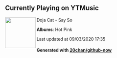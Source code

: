 ## Currently Playing on YTMusic

[<img align="left" width="100" src="https://lh3.googleusercontent.com/pqC4X3461ECWld1__O9j5nXXCtY7TDb9G-gBTxkpT7sXlx7bPFn0iOtWyYUb1fmJRM_LY8rJFT1RrQiS1A">](https://music.youtube.com/channel/UCwgX_dLqGYna_7Fm8ecf4Ng)

Doja Cat - Say So

**Albums**: Hot Pink

Last updated at 09/03/2020 17:35

#### Generated with [20chan/github-now](https://github.com/20chan/github-now)


<!--
**20chan/20chan** is a ✨ _special_ ✨ repository because its `README.md` (this file) appears on your GitHub profile.

Here are some ideas to get you started:

- 🔭 I’m currently working on ...
- 🌱 I’m currently learning ...
- 👯 I’m looking to collaborate on ...
- 🤔 I’m looking for help with ...
- 💬 Ask me about ...
- 📫 How to reach me: ...
- 😄 Pronouns: ...
- ⚡ Fun fact: ...
-->
